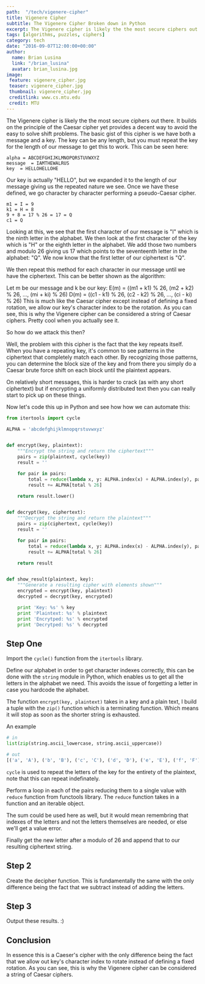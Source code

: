 ```yaml
---
path:  "/tech/vigenere-cipher"
title: Vigenere Cipher
subtitle: The Vigenere Cipher Broken down in Python
excerpt: The Vigenere cipher is likely the the most secure ciphers out there. It builds on the principle of the Caesar cipher yet provides a decent way to avoid the easy to solve shift problems. The basic gist of this cipher is we have both a message and a key. The key can be any length, but you must repeat the key for the length of our message to get this to work
tags: [algorithms, puzzles, ciphers]
category: tech
date: "2016-09-07T12:00:00+00:00"
author:
  name: Brian Lusina
  link: "/brian_lusina"
  avatar: brian_lusina.jpg
image:
 feature: vigenere_cipher.jpg
 teaser: vigenere_cipher.jpg
 thumbnail: vigenere_cipher.jpg
 creditlink: www.cs.mtu.edu
 credit: MTU
---
```


The Vigenere cipher is likely the the most secure ciphers out there. It builds on the principle of the Caesar cipher yet provides a decent way to avoid the easy to solve shift problems. The basic gist of this cipher is we have both a message and a key. The key can be any length, but you must repeat the key for the length of our message to get this to work. This can be seen here:

```plain
alpha = ABCDEFGHIJKLMNOPQRSTUVWXYZ
message  = IAMTHEWALRUS
key  = HELLOHELLOHE
```

Our key is actually "HELLO", but we expanded it to the length of our message giving us the repeated nature we see. Once we have these defined, we go character by character performing a pseudo-Caesar cipher.

```plain
m1 = I = 9
k1 = H = 8
9 + 8 = 17 % 26 = 17 = Q
c1 = Q
```

Looking at this, we see that the first character of our message is "I" which is the ninth letter in the alphabet. We then look at the first character of the key which is "H" or the eighth letter in the alphabet. We add those two numbers and modulo 26 giving us 17 which points to the seventeenth letter in the alphabet: "Q". We now know that the first letter of our ciphertext is "Q".

We then repeat this method for each character in our message until we have the ciphertext. This can be better shown as the algorithm:

Let m be our message and k be our key:
E(m) = ((m1 + k1) % 26, (m2 + k2) % 26, ..., (mi + ki) % 26)
D(m) = ((c1 - k1) % 26, (c2 - k2) % 26, ..., (ci - ki) % 26)
This is much like the Caesar cipher except instead of defining a fixed rotation, we allow our key's character index to be the rotation. As you can see, this is why the Vigenere cipher can be considered a string of Caesar ciphers. Pretty cool when you actually see it.

So how do we attack this then?

Well, the problem with this cipher is the fact that the key repeats itself. When you have a repeating key, it's common to see patterns in the ciphertext that completely match each other. By recognizing those patterns, you can determine the block size of the key and from there you simply do a Caesar brute force shift on each block until the plaintext appears.

On relatively short messages, this is harder to crack (as with any short ciphertext) but if encrypting a uniformly distributed text then you can really start to pick up on these things.

Now let's code this up in Python and see how how we can automate this:

```python
from itertools import cycle

ALPHA = 'abcdefghijklmnopqrstuvwxyz'


def encrypt(key, plaintext):
    """Encrypt the string and return the ciphertext"""
    pairs = zip(plaintext, cycle(key))
    result = ''

    for pair in pairs:
        total = reduce(lambda x, y: ALPHA.index(x) + ALPHA.index(y), pair)
        result += ALPHA[total % 26]

    return result.lower()


def decrypt(key, ciphertext):
    """Decrypt the string and return the plaintext"""
    pairs = zip(ciphertext, cycle(key))
    result = ''

    for pair in pairs:
        total = reduce(lambda x, y: ALPHA.index(x) - ALPHA.index(y), pair)
        result += ALPHA[total % 26]

    return result


def show_result(plaintext, key):
    """Generate a resulting cipher with elements shown"""
    encrypted = encrypt(key, plaintext)
    decrypted = decrypt(key, encrypted)

    print 'Key: %s' % key
    print 'Plaintext: %s' % plaintext
    print 'Encrytped: %s' % encrypted
    print 'Decrytped: %s' % decrypted
```

## Step One

Import the `cycle()` function from the `itertools` library.

Define our alphabet in order to get character indexes correctly, this can be done with the `string` module in Python, which enables us to get all the letters in the alphabet we need. This avoids the issue of forgetting a letter in case you hardcode the alphabet.

The function `encrypt(key, plaintext)` takes in a key and a plain text, I build a tuple with the `zip()` function which is a terminating function. Which means it will stop as soon as the shorter string is exhausted.

An example

```python
# in
list(zip(string.ascii_lowercase, string.ascii_uppercase))

# out
[('a', 'A'), ('b', 'B'), ('c', 'C'), ('d', 'D'), ('e', 'E'), ('f', 'F'), ('g', 'G'), ('h', 'H'), ('i', 'I'), ('j', 'J'), ('k', 'K'), ('l', 'L'), ('m', 'M'), ('n', 'N'), ('o', 'O'), ('p', 'P'), ('q', 'Q'), ('r', 'R'), ('s', 'S'), ('t', 'T'), ('u', 'U'), ('v', 'V'), ('w', 'W'), ('x', 'X'), ('y', 'Y'), ('z', 'Z')]
```

`cycle` is used to repeat the letters of the key for the entirety of the plaintext, note that this can repeat indefinately.

Perform a loop in each of the pairs reducing them to a single value with `reduce` function from functools library. The `reduce` function takes in a function and an iterable object.

The sum could be used here as well, but it would mean remembring that indexes of the letters and not the letters themselves are needed, or else we'll get a value error.

Finally get the new letter after a modulo of 26 and append that to our resulting ciphertext string.

## Step 2

Create the decipher function. This is fundamentally the same with the only difference being the fact that we subtract instead of adding the letters.

## Step 3

Output these results. :)

## Conclusion

In essence this is a Caeser's cipher with the only difference being the fact that we allow out key's character index to rotate instead of defining a fixed rotation. As you can see, this is why the Vigenere cipher can be considered a string of Caesar ciphers.
